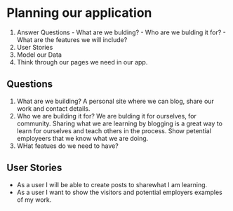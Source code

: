 # Planning our application
  1. Answer Questions
    - What are we bulding?
    - Who are we bulding it for?
    - What are the features we will include?
  2. User Stories
  3. Model our Data
  4. Think through our pages we need in our app.
  
## Questions
  1. What are we building? A personal site where we can blog, share our work and contact details.
  2. Who we are building it for? We are bulding it for ourselves, for community. Sharing what we are learning by blogging is a great way to learn for ourselves and teach others in the process. Show petential employeers that we know what we are doing.
  3. WHat featues do we need to have?
  
## User Stories
  - As a user I will be able to create posts to sharewhat I am learning.
  - As a user I want to show the visitors and potential employers examples of my work.
 
